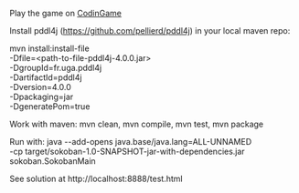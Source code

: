 Play the game on [CodinGame](https://www.codingame.com/training/hard/sokoban)

Install pddl4j (https://github.com/pellierd/pddl4j) in your local maven repo:

mvn install:install-file \
   -Dfile=<path-to-file-pddl4j-4.0.0.jar> \
   -DgroupId=fr.uga.pddl4j \
   -DartifactId=pddl4j \
   -Dversion=4.0.0 \
   -Dpackaging=jar \
   -DgeneratePom=true
   
Work with maven: mvn clean, mvn compile, mvn test, mvn package

Run with: java --add-opens java.base/java.lang=ALL-UNNAMED \
               -cp target/sokoban-1.0-SNAPSHOT-jar-with-dependencies.jar \
               sokoban.SokobanMain

See solution at http://localhost:8888/test.html
